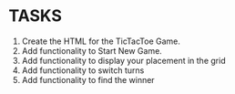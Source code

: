 # TASKS

1. Create the HTML for the TicTacToe Game.
2. Add functionality to Start New Game.
3. Add functionality to display your placement in the grid
4. Add functionality to switch turns
5. Add functionality to find the winner